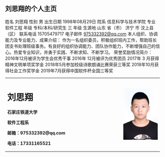## 刘思翔的个人主页
姓名	刘思翔	性别	男	出生日期	1998年08月29日
院系	信息科学与技术学院	专业	软件工程
年级	专科/本科/研究生  三  年级	生源地	 山东 省（市） 济宁 市
 汶上县 （区）
联系电话	15705479717	电子邮件	975332392@qq.com
本人组织、协调能力及专业能力、成果介绍：
作为一名组织委员，积极组织班内工作，帮助班长团支书处理班级事务。有良好的组织协调能力、团队协作能力，不断增强自己的信心。热爱专业知识，并勇于实践、不断求知、不断学习。
荣誉奖励情况简介：
2016年12月被评为学生会优秀干事
2016年 12月被评为优秀团员
2017年 3 月获得精神文明单项奖学金
2018年5月参加校级诗歌朗诵比赛荣获三等奖
2018年10月获得社会工作奖学金
2019年7月获得中国软件杯全国三等奖

<table border="0">
  <tr>
    <td width="75%">
      <h1>刘思翔</h1>
      <p><b>石家庄铁道大学</b></p>
      <p><b>软件工程系</b></p>
      <p><b>邮箱：975332392@qq.com</b></p>
      <p><b>电话：17331165521</b></p>
    </td>
    <td width="25%">
      <img src="/zhengjianzhao.JPG" width="100%"> 
    </td>
  </tr>
</table>
 
